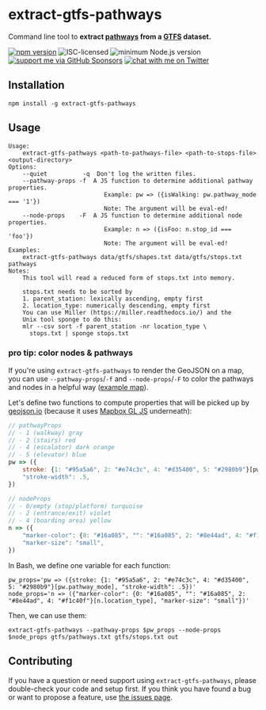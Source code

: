 # extract-gtfs-pathways

Command line tool to **extract [pathways](https://gtfs.org/reference/static#pathwaystxt) from a [GTFS](https://gtfs.org) dataset.**

[![npm version](https://img.shields.io/npm/v/extract-gtfs-pathways.svg)](https://www.npmjs.com/package/extract-gtfs-pathways)
![ISC-licensed](https://img.shields.io/github/license/derhuerst/extract-gtfs-pathways.svg)
![minimum Node.js version](https://img.shields.io/node/v/extract-gtfs-pathways.svg)
[![support me via GitHub Sponsors](https://img.shields.io/badge/support%20me-donate-fa7664.svg)](https://github.com/sponsors/derhuerst)
[![chat with me on Twitter](https://img.shields.io/badge/chat%20with%20me-on%20Twitter-1da1f2.svg)](https://twitter.com/derhuerst)


## Installation

```shell
npm install -g extract-gtfs-pathways
```


## Usage

```
Usage:
    extract-gtfs-pathways <path-to-pathways-file> <path-to-stops-file> <output-directory>
Options:
    --quiet          -q  Don't log the written files.
    --pathway-props -f  A JS function to determine additional pathway properties.
                           Example: pw => ({isWalking: pw.pathway_mode === '1'})
                           Note: The argument will be eval-ed!
    --node-props    -F  A JS function to determine additional node properties.
                           Example: n => ({isFoo: n.stop_id === 'foo'})
                           Note: The argument will be eval-ed!
Examples:
    extract-gtfs-pathways data/gtfs/shapes.txt data/gtfs/stops.txt pathways
Notes:
    This tool will read a reduced form of stops.txt into memory.

    stops.txt needs to be sorted by
    1. parent_station: lexically ascending, empty first
    2. location_type: numerically descending, empty first
    You can use Miller (https://miller.readthedocs.io/) and the
    Unix tool sponge to do this:
    mlr --csv sort -f parent_station -nr location_type \
      stops.txt | sponge stops.txt
```

### pro tip: color nodes & pathways

If you're using `extract-gtfs-pathways` to render the GeoJSON on a map, you can use `--pathway-props`/`-f` and `--node-props`/`-F` to color the pathways and nodes in a helpful way ([example map](https://geojson.io/#id=gist:derhuerst/4421dab3e3ff907a9908d2abb2972815&map=19/52.54651/13.35904)).

Let's define two functions to compute properties that will be picked up by [geojson.io](https://geojson.io) (because it uses [Mapbox GL JS](https://docs.mapbox.com/mapbox-gl-js/api/) underneath):

```js
// pathwayProps
// - 1 (walkway) gray
// - 2 (stairs) red
// - 4 (escalator) dark orange
// - 5 (elevator) blue
pw => ({
	stroke: {1: "#95a5a6", 2: "#e74c3c", 4: "#d35400", 5: "#2980b9"}[pw.pathway_mode],
	"stroke-width": .5,
})

// nodeProps
// - 0/empty (stop/platform) turquoise
// - 2 (entrance/exit) violet
// - 4 (boarding area) yellow
n => ({
	"marker-color": {0: "#16a085", "": "#16a085", 2: "#8e44ad", 4: "#f1c40f"}[n.location_type],
	"marker-size": "small",
})
```

In Bash, we define one variable for each function:

```shell
pw_props='pw => ({stroke: {1: "#95a5a6", 2: "#e74c3c", 4: "#d35400", 5: "#2980b9"}[pw.pathway_mode], "stroke-width": .5})'
node_props='n => ({"marker-color": {0: "#16a085", "": "#16a085", 2: "#8e44ad", 4: "#f1c40f"}[n.location_type], "marker-size": "small"})'
```

Then, we can use them:

```shell
extract-gtfs-pathways --pathway-props $pw_props --node-props $node_props gtfs/pathways.txt gtfs/stops.txt out
```


## Contributing

If you have a question or need support using `extract-gtfs-pathways`, please double-check your code and setup first. If you think you have found a bug or want to propose a feature, use [the issues page](https://github.com/derhuerst/extract-gtfs-pathways/issues).
